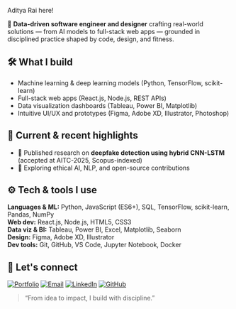 Aditya Rai here!

🎯 **Data-driven software engineer and designer** crafting real-world solutions — from AI models to full-stack web apps — grounded in disciplined practice shaped by code, design, and fitness.

## 🛠️ **What I build**
- Machine learning & deep learning models (Python, TensorFlow, scikit-learn)
- Full-stack web apps (React.js, Node.js, REST APIs)
- Data visualization dashboards (Tableau, Power BI, Matplotlib)
- Intuitive UI/UX and prototypes (Figma, Adobe XD, Illustrator, Photoshop)


## 🚀 **Current & recent highlights**
- 🧠 Published research on **deepfake detection using hybrid CNN-LSTM** (accepted at AITC-2025, Scopus-indexed)
- 🌱 Exploring ethical AI, NLP, and open-source contributions

## ⚙️ **Tech & tools I use**
**Languages & ML:** Python, JavaScript (ES6+), SQL, TensorFlow, scikit-learn, Pandas, NumPy  
**Web dev:** React.js, Node.js, HTML5, CSS3  
**Data viz & BI:** Tableau, Power BI, Excel, Matplotlib, Seaborn  
**Design:** Figma, Adobe XD, Illustrator  
**Dev tools:** Git, GitHub, VS Code, Jupyter Notebook, Docker

## 🤝 **Let's connect**

[![Portfolio](https://img.shields.io/badge/Portfolio-%230077B5?style=flat&logo=Google%20Chrome&logoColor=white)](https://www.adityaraix.com)
[![Email](https://img.shields.io/badge/Email-%23D14836?style=flat&logo=Gmail&logoColor=white)](mailto:adityarai.rai21@gmail.com)
[![LinkedIn](https://img.shields.io/badge/LinkedIn-%230077B5?style=flat&logo=linkedin&logoColor=white)](https://www.linkedin.com/in/adityaraix)
[![GitHub](https://img.shields.io/badge/GitHub-%2312100E?style=flat&logo=github&logoColor=white)](https://github.com/adityaraix)



> “From idea to impact, I build with discipline.”
